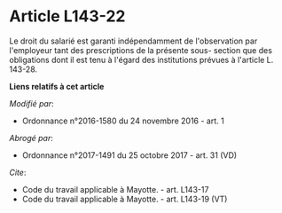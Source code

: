 # Article L143-22

Le droit du salarié est garanti indépendamment de l'observation par l'employeur tant des prescriptions de la présente sous-
section que des obligations dont il est tenu à l'égard des institutions prévues à l'article L. 143-28.

**Liens relatifs à cet article**

_Modifié par_:

  - Ordonnance n°2016-1580 du 24 novembre 2016 - art. 1

_Abrogé par_:

  - Ordonnance n°2017-1491 du 25 octobre 2017 - art. 31 (VD)

_Cite_:

  - Code du travail applicable à Mayotte. - art. L143-17
  - Code du travail applicable à Mayotte. - art. L143-19 (VT)

